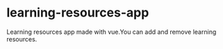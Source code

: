 # learning-resources-app
Learning resources app made with vue.You can add and remove learning resources.
